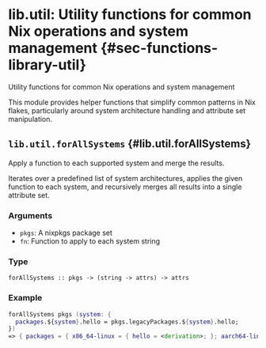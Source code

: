 # lib.util: Utility functions for common Nix operations and system management {#sec-functions-library-util}
Utility functions for common Nix operations and system management

This module provides helper functions that simplify common patterns
in Nix flakes, particularly around system architecture handling and
attribute set manipulation.

## `lib.util.forAllSystems` {#lib.util.forAllSystems}

Apply a function to each supported system and merge the results.

Iterates over a predefined list of system architectures,
applies the given function to each system, and recursively merges all
results into a single attribute set.

### Arguments

- `pkgs`: A nixpkgs package set
- `fn`: Function to apply to each system string

### Type

```
forAllSystems :: pkgs -> (string -> attrs) -> attrs
```

### Example

```nix
forAllSystems pkgs (system: {
  packages.${system}.hello = pkgs.legacyPackages.${system}.hello;
})
=> { packages = { x86_64-linux = { hello = <derivation>; }; aarch64-linux = { hello = <derivation>; }; }; }
```


